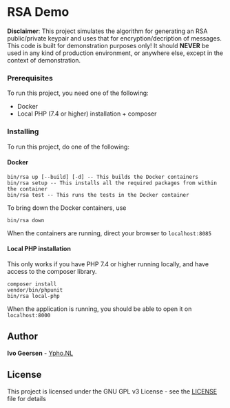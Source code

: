 # RSA Demo
**Disclaimer**: This project simulates the algorithm for generating an RSA public/private keypair and uses that for
encryption/decription of messages. This code is built for demonstration purposes only! It should **NEVER** be used in 
any kind of production environment, or anywhere else, except in the context of demonstration.

### Prerequisites
To run this project, you need one of the following:
- Docker
- Local PHP (7.4 or higher) installation + composer

### Installing
To run this project, do one of the following:

#### Docker
```
bin/rsa up [--build] [-d] -- This builds the Docker containers
bin/rsa setup -- This installs all the required packages from within the container
bin/rsa test -- This runs the tests in the Docker container
```
To bring down the Docker containers, use
```
bin/rsa down
```

When the containers are running, direct your browser to ```localhost:8085``` 

#### Local PHP installation
This only works if you have PHP 7.4 or higher running locally, and have access to the composer library.
```
composer install
vendor/bin/phpunit
bin/rsa local-php
```

When the application is running, you should be able to open it on ```localhost:8000```

## Author
**Ivo Geersen** - [Ypho.NL](https://ypho.nl)

## License
This project is licensed under the GNU GPL v3 License - see the [LICENSE](LICENSE) file for details
